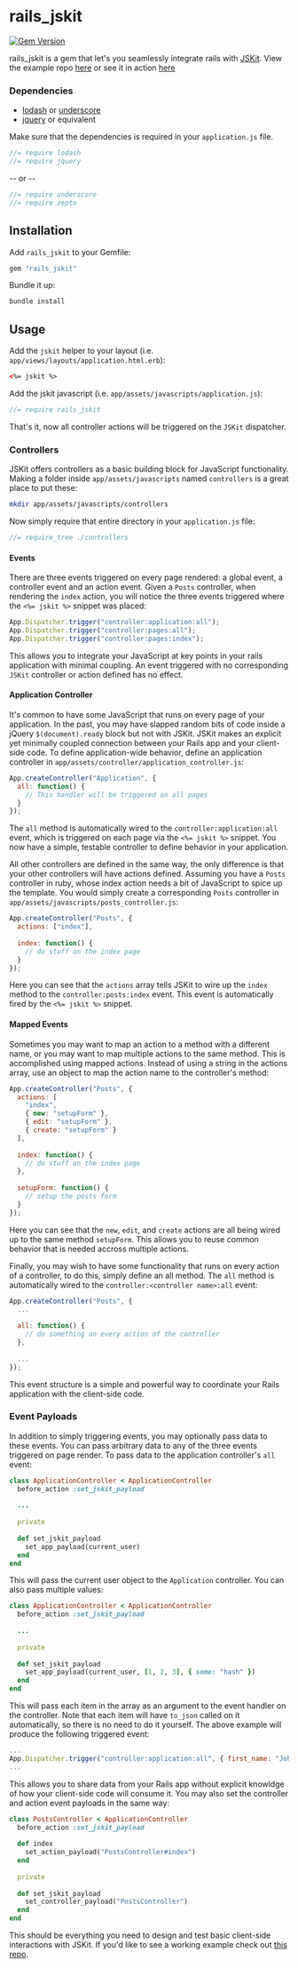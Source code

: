 rails_jskit
===========

[![Gem Version](https://badge.fury.io/rb/rails_jskit.svg)](http://badge.fury.io/rb/rails_jskit)

rails_jskit is a gem that let's you seamlessly integrate rails with [JSKit](https://github.com/daytonn/jskit). View the example repo [here](https://github.com/daytonn/rails_jskit-example) or see it in action [here](https://jskit-rails-example.herokuapp.com/)


### Dependencies
* [lodash](https://lodash.com/) or [underscore](http://underscorejs.org/)
* [jquery](https://jquery.com/) or equivalent

Make sure that the dependencies is required in your `application.js` file.

```js
//= require lodash
//= require jquery
```

-- or --

```js
//= require underscore
//= require zepto
```

Installation
------------

Add `rails_jskit` to your Gemfile:

```rb
gem "rails_jskit"
```

Bundle it up:

```sh
bundle install
```

Usage
-----

Add the `jskit` helper to your layout (i.e. `app/views/layouts/application.html.erb`):

```html
<%= jskit %>
```

Add the jskit javascript (i.e. `app/assets/javascripts/application.js`):

```js
//= require rails_jskit
```

That's it, now all controller actions will be triggered on the `JSKit` dispatcher.

### Controllers

JSKit offers controllers as a basic building block for JavaScript functionality. Making a folder inside `app/assets/javascripts` named `controllers` is a great place to put these:

```sh
mkdir app/assets/javascripts/controllers
```

Now simply require that entire directory in your `application.js` file:

```js
//= require_tree ./controllers
```

#### Events

There are three events triggered on every page rendered: a global event, a controller event and an action event. Given a `Posts` controller, when rendering the `index` action, you will notice the three events triggered where the `<%= jskit %>` snippet was placed:

```js
App.Dispatcher.trigger("controller:application:all");
App.Dispatcher.trigger("controller:pages:all");
App.Dispatcher.trigger("controller:pages:index");
```

This allows you to integrate your JavaScript at key points in your rails application with minimal coupling. An event triggered with no corresponding `JSKit` controller or action defined has no effect. 

#### Application Controller

It's common to have some JavaScript that runs on every page of your application. In the past, you may have slapped random bits of code inside a jQuery `$(document).ready` block but not with JSKit. JSKit makes an explicit yet minimally coupled connection between your Rails app and your client-side code. To define application-wide behavior, define an application controller in `app/assets/controller/application_controller.js`:

```js
App.createController("Application", {
  all: function() {
    // This handler will be triggered on all pages
  }
});
```

The `all` method is automatically wired to the `controller:application:all` event, which is triggered on each page via the `<%= jskit %>` snippet. You now have a simple, testable controller to define behavior in your application.

All other controllers are defined in the same way, the only difference is that your other controllers will have actions defined. Assuming you have a `Posts` controller in ruby, whose index action needs a bit of JavaScript to spice up the template. You would simply create a corresponding `Posts` controller in `app/assets/javascripts/posts_controller.js`:

```js
App.createController("Posts", {
  actions: ["index"],
  
  index: function() {
    // do stuff on the index page
  }
});
```

Here you can see that the `actions` array tells JSKit to wire up the `index` method to the `controller:posts:index` event. This event is automatically fired by the `<%= jskit %>` snippet.

#### Mapped Events

Sometimes you may want to map an action to a method with a different name, or you may want to map multiple actions to the same method. This is accomplished using mapped actions. Instead of using a string in the actions array, use an object to map the action name to the controller's method:

```js
App.createController("Posts", {
  actions: [
    "index",
    { new: "setupForm" },
    { edit: "setupForm" },
    { create: "setupForm" }
  ],
  
  index: function() {
    // do stuff on the index page
  },
  
  setupForm: function() {
    // setup the posts form
  }
});
```

Here you can see that the `new`, `edit`, and `create` actions are all being wired up to the same method `setupForm`. This allows you to reuse common behavior that is needed accross multiple actions.

Finally, you may wish to have some functionality that runs on every action of a controller, to do this, simply define an all method. The `all` method is automatically wired to the `controller:<controller name>:all` event:

```js
App.createController("Posts", {
  ...
  
  all: function() {
    // do something on every action of the controller
  },
  
  ...
});
```

This event structure is a simple and powerful way to coordinate your Rails application with the client-side code.

### Event Payloads

In addition to simply triggering events, you may optionally pass data to these events. You can pass arbitrary data to any of the three events triggered on page render. To pass data to the application controller's `all` event:


```rb
class ApplicationController < ApplicationController
  before_action :set_jskit_payload
  
  ...
  
  private 
  
  def set_jskit_payload
    set_app_payload(current_user)
  end
end
```

This will pass the current user object to the `Application` controller. You can also pass multiple values:

```rb
class ApplicationController < ApplicationController
  before_action :set_jskit_payload
  
  ...
  
  private 
  
  def set_jskit_payload
    set_app_payload(current_user, [1, 2, 3], { some: "hash" })
  end
end
```

This will pass each item in the array as an argument to the event handler on the controller. Note that each item will have `to_json` called on it automatically, so there is no need to do it yourself. The above example will produce the following triggered event:

```js
...
App.Dispatcher.trigger("controller:application:all", { first_name: "John", last_name: "Doe" }, [1, 2, 3], { "some": "hash" });
...
```

This allows you to share data from your Rails app without explicit knowldge of how your client-side code will consume it. You may also set the controller and action event payloads in the same way:

```rb
class PostsController < ApplicationController
  before_action :set_jskit_payload
  
  def index
    set_action_payload("PostsController#index")
  end
  
  private
  
  def set_jskit_payload
    set_controller_payload("PostsController")
  end
end
```

This should be everything you need to design and test basic client-side interactions with JSKit. If you'd like to see a working example check out [this repo](https://github.com/daytonn/jskit_rails-example).
